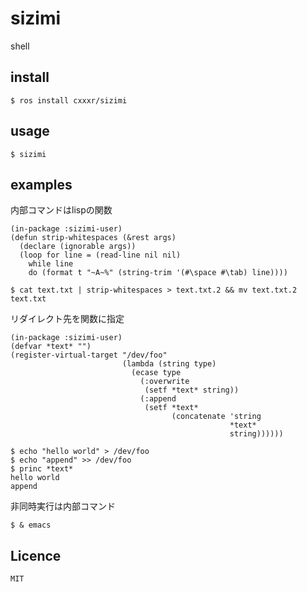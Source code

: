 # sizimi
shell

## install
    $ ros install cxxxr/sizimi

## usage
    $ sizimi

## examples

   内部コマンドはlispの関数

    (in-package :sizimi-user)
    (defun strip-whitespaces (&rest args)
      (declare (ignorable args))
      (loop for line = (read-line nil nil)
        while line
        do (format t "~A~%" (string-trim '(#\space #\tab) line))))

    $ cat text.txt | strip-whitespaces > text.txt.2 && mv text.txt.2 text.txt

リダイレクト先を関数に指定

    (in-package :sizimi-user)
    (defvar *text* "")
    (register-virtual-target "/dev/foo"
                             (lambda (string type)
                               (ecase type
                                 (:overwrite
                                  (setf *text* string))
                                 (:append
                                  (setf *text*
                                        (concatenate 'string
                                                     *text*
                                                     string))))))

    $ echo "hello world" > /dev/foo
    $ echo "append" >> /dev/foo
    $ princ *text*
    hello world
    append

非同時実行は内部コマンド

    $ & emacs

## Licence
    MIT

